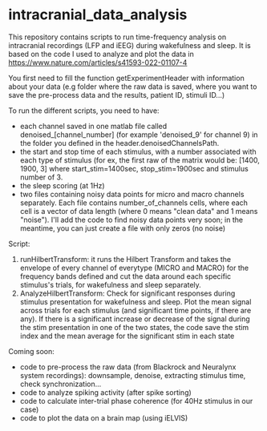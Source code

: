 # intracranial_data_analysis

This repository contains scripts to run time-frequency analysis on intracranial recordings (LFP and iEEG) during wakefulness and sleep. It is based on the code I used to analyze and plot the data in https://www.nature.com/articles/s41593-022-01107-4

You first need to fill the function getExperimentHeader with information about your data (e.g folder where the raw data is saved, where you want to save the pre-process data and the results, patient ID, stimuli ID...)

To run the different scripts, you need to have:
- each channel saved in one matlab file called denoised_[channel_number] (for example 'denoised_9' for channel 9) in the folder you defined in the header.denoisedChannelsPath.
- the start and stop time of each stimulus, with a number associated with each type of stimulus (for ex, the first raw of the matrix would be: [1400, 1900, 3] where start_stim=1400sec, stop_stim=1900sec and stimulus number of 3.
- the sleep scoring (at 1Hz)
- two files containing noisy data points for micro and macro channels separately.  Each file contains number_of_channels cells, where each cell is a vector of data length (where 0 means "clean data" and 1 means "noise"). I'll add the code to find noisy data points very soon; in the meantime, you can just create a file with only zeros (no noise)
  
Script:
1) runHilbertTransform: it runs the Hilbert Transform and takes the envelope of every channel of everytype (MICRO and MACRO) for the frequency bands defined and cut the data around each specific stimulus's trials, for wakefulness and sleep separately.
2) AnalyzeHilbertTransform: Check for significant responses during stimulus presentation for wakefulness and sleep. Plot the mean signal across trials for each stimulus (and significant time points, if there are any). If there is a significant increase or decrease of the signal during the stim presentation in one of the two states, the code save the stim index and the mean average for the significant stim in each state

Coming soon: 
- code to pre-process the raw data (from Blackrock and Neuralynx system recordings): downsample, denoise, extracting stimulus time, check synchronization...
- code to analyze spiking activity (after spike sorting)
- code to calculate inter-trial phase coherence (for 40Hz stimulus in our case)
- code to plot the data on a brain map (using iELVIS)
